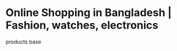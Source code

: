 Online Shopping in Bangladesh | Fashion, watches, electronics
=====================

products base 
